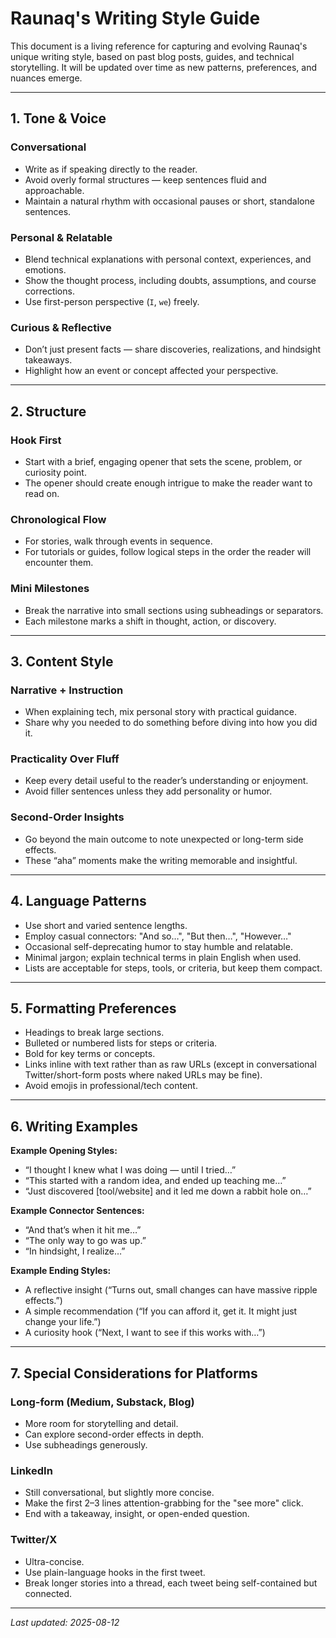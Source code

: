 
# Raunaq's Writing Style Guide

This document is a living reference for capturing and evolving Raunaq's unique writing style, based on past blog posts, guides, and technical storytelling. It will be updated over time as new patterns, preferences, and nuances emerge.

---

## 1. Tone & Voice

### Conversational
- Write as if speaking directly to the reader.
- Avoid overly formal structures — keep sentences fluid and approachable.
- Maintain a natural rhythm with occasional pauses or short, standalone sentences.

### Personal & Relatable
- Blend technical explanations with personal context, experiences, and emotions.
- Show the thought process, including doubts, assumptions, and course corrections.
- Use first-person perspective (`I`, `we`) freely.

### Curious & Reflective
- Don’t just present facts — share discoveries, realizations, and hindsight takeaways.
- Highlight how an event or concept affected your perspective.

---

## 2. Structure

### Hook First
- Start with a brief, engaging opener that sets the scene, problem, or curiosity point.
- The opener should create enough intrigue to make the reader want to read on.

### Chronological Flow
- For stories, walk through events in sequence.
- For tutorials or guides, follow logical steps in the order the reader will encounter them.

### Mini Milestones
- Break the narrative into small sections using subheadings or separators.
- Each milestone marks a shift in thought, action, or discovery.

---

## 3. Content Style

### Narrative + Instruction
- When explaining tech, mix personal story with practical guidance.
- Share why you needed to do something before diving into how you did it.

### Practicality Over Fluff
- Keep every detail useful to the reader’s understanding or enjoyment.
- Avoid filler sentences unless they add personality or humor.

### Second-Order Insights
- Go beyond the main outcome to note unexpected or long-term side effects.
- These “aha” moments make the writing memorable and insightful.

---

## 4. Language Patterns

- Use short and varied sentence lengths.
- Employ casual connectors: "And so…", "But then…", "However…"
- Occasional self-deprecating humor to stay humble and relatable.
- Minimal jargon; explain technical terms in plain English when used.
- Lists are acceptable for steps, tools, or criteria, but keep them compact.

---

## 5. Formatting Preferences

- Headings to break large sections.
- Bulleted or numbered lists for steps or criteria.
- Bold for key terms or concepts.
- Links inline with text rather than as raw URLs (except in conversational Twitter/short-form posts where naked URLs may be fine).
- Avoid emojis in professional/tech content.

---

## 6. Writing Examples

**Example Opening Styles:**
- “I thought I knew what I was doing — until I tried…”
- “This started with a random idea, and ended up teaching me…”
- “Just discovered [tool/website] and it led me down a rabbit hole on…”

**Example Connector Sentences:**
- “And that’s when it hit me…”
- “The only way to go was up.”
- “In hindsight, I realize…”

**Example Ending Styles:**
- A reflective insight (“Turns out, small changes can have massive ripple effects.”)
- A simple recommendation (“If you can afford it, get it. It might just change your life.”)
- A curiosity hook (“Next, I want to see if this works with…”)

---

## 7. Special Considerations for Platforms

### Long-form (Medium, Substack, Blog)
- More room for storytelling and detail.
- Can explore second-order effects in depth.
- Use subheadings generously.

### LinkedIn
- Still conversational, but slightly more concise.
- Make the first 2–3 lines attention-grabbing for the "see more" click.
- End with a takeaway, insight, or open-ended question.

### Twitter/X
- Ultra-concise.
- Use plain-language hooks in the first tweet.
- Break longer stories into a thread, each tweet being self-contained but connected.

---

_Last updated: 2025-08-12_

